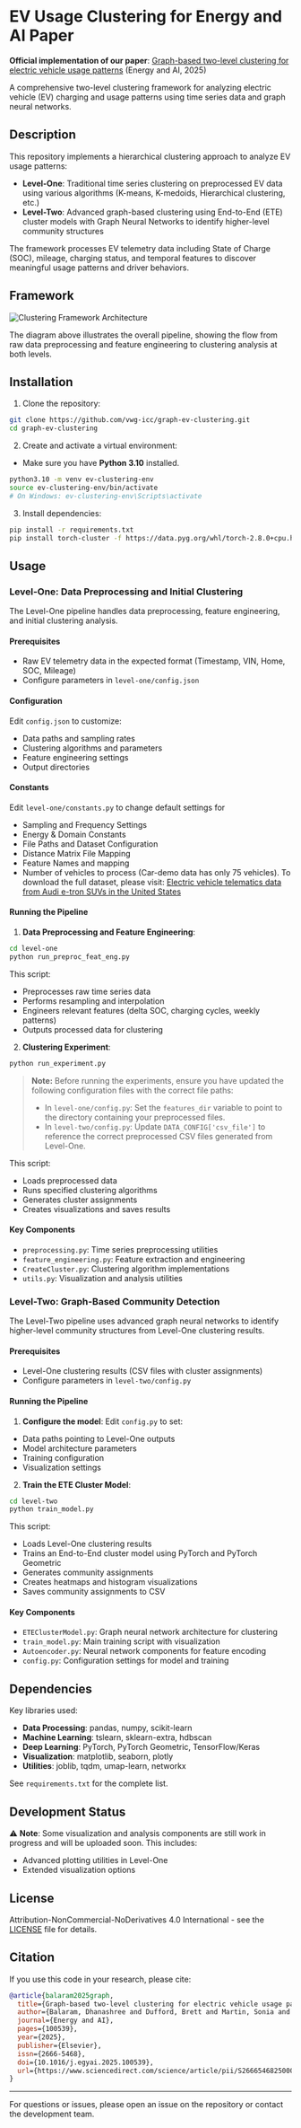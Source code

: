 # EV Usage Clustering for Energy and AI Paper

**Official implementation of our paper**: [Graph-based two-level clustering for electric vehicle usage patterns](https://doi.org/10.1016/j.egyai.2025.100539) (Energy and AI, 2025)

A comprehensive two-level clustering framework for analyzing electric vehicle (EV) charging and usage patterns using time series data and graph neural networks.

## Description

This repository implements a hierarchical clustering approach to analyze EV usage patterns:

- **Level-One**: Traditional time series clustering on preprocessed EV data using various algorithms (K-means, K-medoids, Hierarchical clustering, etc.)
- **Level-Two**: Advanced graph-based clustering using End-to-End (ETE) cluster models with Graph Neural Networks to identify higher-level community structures

The framework processes EV telemetry data including State of Charge (SOC), mileage, charging status, and temporal features to discover meaningful usage patterns and driver behaviors.

## Framework

![Clustering Framework Architecture](clustering_framework.png)

The diagram above illustrates the overall pipeline, showing the flow from raw data preprocessing and feature engineering to clustering analysis at both levels.

## Installation

1. Clone the repository:
```bash
git clone https://github.com/vwg-icc/graph-ev-clustering.git
cd graph-ev-clustering
```

2. Create and activate a virtual environment:
- Make sure you have **Python 3.10** installed.
```bash
python3.10 -m venv ev-clustering-env
source ev-clustering-env/bin/activate  
# On Windows: ev-clustering-env\Scripts\activate
```

3. Install dependencies:
```bash
pip install -r requirements.txt
pip install torch-cluster -f https://data.pyg.org/whl/torch-2.8.0+cpu.html
```

## Usage

### Level-One: Data Preprocessing and Initial Clustering

The Level-One pipeline handles data preprocessing, feature engineering, and initial clustering analysis.

#### Prerequisites
- Raw EV telemetry data in the expected format (Timestamp, VIN, Home, SOC, Mileage)
- Configure parameters in `level-one/config.json`

#### Configuration
Edit `config.json` to customize:
- Data paths and sampling rates
- Clustering algorithms and parameters
- Feature engineering settings
- Output directories

#### Constants
Edit `level-one/constants.py` to change default settings for
- Sampling and Frequency Settings
- Energy & Domain Constants
- File Paths and Dataset Configuration
- Distance Matrix File Mapping
- Feature Names and mapping
- Number of vehicles to process (Car-demo data has only 75 vehicles). 
To download the full dataset, please visit: [Electric vehicle telematics data from Audi e-tron SUVs in the United States](https://data.mendeley.com/datasets/4ptsn8pzz2/2)

#### Running the Pipeline

1. **Data Preprocessing and Feature Engineering**:
```bash
cd level-one
python run_preproc_feat_eng.py
```
This script:
- Preprocesses raw time series data
- Performs resampling and interpolation
- Engineers relevant features (delta SOC, charging cycles, weekly patterns)
- Outputs processed data for clustering

2. **Clustering Experiment**:
```bash
python run_experiment.py
```
> **Note:** Before running the experiments, ensure you have updated the following configuration files with the correct file paths:
>
> - In `level-one/config.py`: Set the `features_dir` variable to point to the directory containing your preprocessed files.
> - In `level-two/config.py`: Update `DATA_CONFIG['csv_file']` to reference the correct preprocessed CSV files generated from Level-One.

This script:
- Loads preprocessed data
- Runs specified clustering algorithms
- Generates cluster assignments
- Creates visualizations and saves results

#### Key Components
- `preprocessing.py`: Time series preprocessing utilities
- `feature_engineering.py`: Feature extraction and engineering
- `CreateCluster.py`: Clustering algorithm implementations
- `utils.py`: Visualization and analysis utilities

### Level-Two: Graph-Based Community Detection

The Level-Two pipeline uses advanced graph neural networks to identify higher-level community structures from Level-One clustering results.

#### Prerequisites
- Level-One clustering results (CSV files with cluster assignments)
- Configure parameters in `level-two/config.py`

#### Running the Pipeline

1. **Configure the model**:
Edit `config.py` to set:
- Data paths pointing to Level-One outputs
- Model architecture parameters
- Training configuration
- Visualization settings

2. **Train the ETE Cluster Model**:
```bash
cd level-two
python train_model.py
```

This script:
- Loads Level-One clustering results
- Trains an End-to-End cluster model using PyTorch and PyTorch Geometric
- Generates community assignments
- Creates heatmaps and histogram visualizations
- Saves community assignments to CSV

#### Key Components
- `ETEClusterModel.py`: Graph neural network architecture for clustering
- `train_model.py`: Main training script with visualization
- `Autoencoder.py`: Neural network components for feature encoding
- `config.py`: Configuration settings for model and training


## Dependencies

Key libraries used:
- **Data Processing**: pandas, numpy, scikit-learn
- **Machine Learning**: tslearn, sklearn-extra, hdbscan
- **Deep Learning**: PyTorch, PyTorch Geometric, TensorFlow/Keras
- **Visualization**: matplotlib, seaborn, plotly
- **Utilities**: joblib, tqdm, umap-learn, networkx

See `requirements.txt` for the complete list.

## Development Status

⚠️ **Note**: Some visualization and analysis components are still work in progress and will be uploaded soon. This includes:
- Advanced plotting utilities in Level-One
- Extended visualization options

## License

Attribution-NonCommercial-NoDerivatives 4.0 International - see the [LICENSE](LICENSE) file for details.

## Citation

If you use this code in your research, please cite:

```bibtex
@article{balaram2025graph,
  title={Graph-based two-level clustering for electric vehicle usage patterns},
  author={Balaram, Dhanashree and Dufford, Brett and Martin, Sonia and Negoita, Gianina Alina and Yen, Matthew and Paxton, William A.},
  journal={Energy and AI},
  pages={100539},
  year={2025},
  publisher={Elsevier},
  issn={2666-5468},
  doi={10.1016/j.egyai.2025.100539},
  url={https://www.sciencedirect.com/science/article/pii/S2666546825000710}
}
```

---

For questions or issues, please open an issue on the repository or contact the development team.
